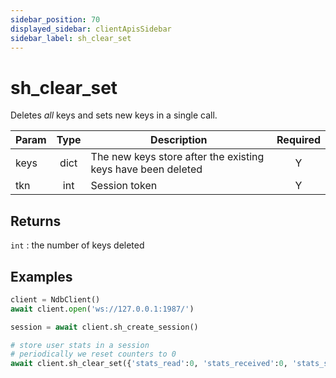 ```yaml
---
sidebar_position: 70
displayed_sidebar: clientApisSidebar
sidebar_label: sh_clear_set
---
```


# sh_clear_set
Deletes _all_ keys and sets new keys in a single call.

|Param|Type|Description|Required|
|--|:-:|--|:-:|
|keys|dict|The new keys store after the existing keys have been deleted|Y|
|tkn|int|Session token|Y|


## Returns

`int` : the number of keys deleted


## Examples


```py
client = NdbClient()
await client.open('ws://127.0.0.1:1987/')

session = await client.sh_create_session()

# store user stats in a session
# periodically we reset counters to 0
await client.sh_clear_set({'stats_read':0, 'stats_received':0, 'stats_sent':0}, session.tkn)
```
